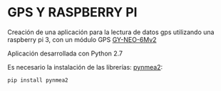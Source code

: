 # GPS Y RASPBERRY PI

Creación de una aplicación para la lectura de datos gps utilizando una raspberry pi 3, con un módulo GPS <a href="https://www.dx.com/p/gy-neo6mv2-flight-controller-gps-module-blue-232595#.W_P0_ej7SUk">GY-NEO-6Mv2</a>

Aplicación desarrollada con Python 2.7

Es necesario la instalación de las librerías: <a href= "https://github.com/Knio/pynmea2">pynmea2</a>:
<pre><code>pip install pynmea2</code></pre>
